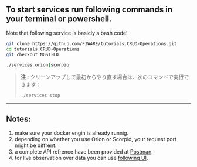 ## To start services run following commands in your terminal or powershell.
Note that following service is basicly a bash code!

```bash
git clone https://github.com/FIWARE/tutorials.CRUD-Operations.git
cd tutorials.CRUD-Operations
git checkout NGSI-LD

./services orion|scorpio
```

> **注 :** クリーンアップして最初からやり直す場合は、次のコマンドで実行できます :
>
> ```
> ./services stop
> ```


___
## Notes:
1. make sure your docker engin is already runnig.
2. depending on whether you use Orion or Scorpio, your request port might be diffrent.
3. a complete API refrence have been provided at [Postman](https://app.getpostman.com/run-collection/7764c9cbc3cfe2d5b403).
4. for live observation over data you can use [following UI](https://github.com/ARiyou2000/fiware-crud-ui-live).
